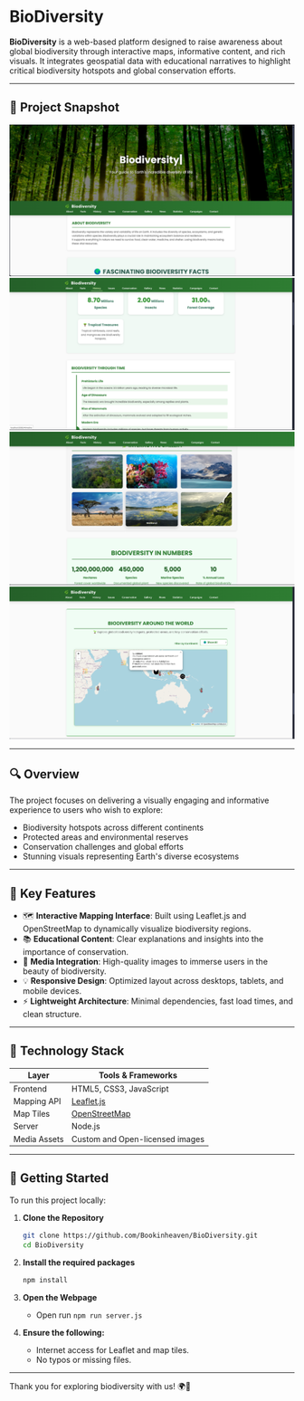 # BioDiversity

**BioDiversity** is a web-based platform designed to raise awareness about global biodiversity through interactive maps, informative content, and rich visuals. It integrates geospatial data with educational narratives to highlight critical biodiversity hotspots and global conservation efforts.

---

## 📸 Project Snapshot

![MainPage](outputs/mainPage.png)
![P1](outputs/P1.png)
![P2](outputs/P2.png)
![P3](outputs/P3.png)

---

## 🔍 Overview

The project focuses on delivering a visually engaging and informative experience to users who wish to explore:

- Biodiversity hotspots across different continents
- Protected areas and environmental reserves
- Conservation challenges and global efforts
- Stunning visuals representing Earth's diverse ecosystems

---

## 🎯 Key Features

- 🗺️ **Interactive Mapping Interface**: Built using Leaflet.js and OpenStreetMap to dynamically visualize biodiversity regions.
- 📚 **Educational Content**: Clear explanations and insights into the importance of conservation.
- 🌿 **Media Integration**: High-quality images to immerse users in the beauty of biodiversity.
- 💡 **Responsive Design**: Optimized layout across desktops, tablets, and mobile devices.
- ⚡ **Lightweight Architecture**: Minimal dependencies, fast load times, and clean structure.

---

## 🧰 Technology Stack

| Layer          | Tools & Frameworks         |
|----------------|-----------------------------|
| Frontend       | HTML5, CSS3, JavaScript     |
| Mapping API    | [Leaflet.js](https://leafletjs.com/) |
| Map Tiles      | [OpenStreetMap](https://www.openstreetmap.org/) |
| Server         | Node.js                     |
| Media Assets   | Custom and Open-licensed images |

---

## 🚀 Getting Started

To run this project locally:

1. **Clone the Repository**
   ```bash
   git clone https://github.com/Bookinheaven/BioDiversity.git
   cd BioDiversity
   ```
2. **Install the required packages**
   ```bash
   npm install
   ```
3. **Open the Webpage**
   - Open run `npm run server.js`

4. **Ensure the following:**
   - Internet access for Leaflet and map tiles.
   - No typos or missing files.

---
Thank you for exploring biodiversity with us! 🌍💚

